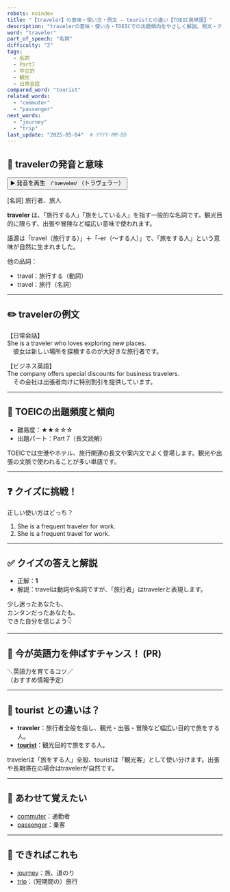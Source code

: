 ```yaml
---
robots: noindex
title: "【traveler】の意味・使い方・例文 ― touristとの違い【TOEIC英単語】"
description: "travelerの意味・使い方・TOEICでの出題傾向をやさしく解説。例文・クイズ付きでtouristとの違いもわかりやすく学べます。"
word: "traveler"
part_of_speech: "名詞"
difficulty: "2"
tags:
  - 名詞
  - Part7
  - 中立的
  - 観光
  - 日常会話
compared_word: "tourist"
related_words:
  - "commuter"
  - "passenger"
next_words:
  - "journey"
  - "trip"
last_update: "2025-05-04"  # YYYY-MM-DD
---
```


## 🔰 travelerの発音と意味

<button class="play-audio" onclick="playTTS('traveler')">
  <span class="play-audio-main">
    ▶️ 発音を再生　/ˈtrævələr/
  </span>
  <span class="play-audio-sub">
    （トラヴェラー）
  </span>
</button>

[名詞] 旅行者、旅人

**traveler** は、「旅行する人」「旅をしている人」を指す一般的な名詞です。観光目的に限らず、出張や冒険など幅広い意味で使われます。

語源は「travel（旅行する）」＋「-er（～する人）」で、「旅をする人」という意味が自然に生まれました。

他の品詞：  
- travel：旅行する（動詞）
- travel：旅行（名詞）

---

## ✏️ travelerの例文

【日常会話】  
She is a traveler who loves exploring new places.  
　彼女は新しい場所を探検するのが大好きな旅行者です。

【ビジネス英語】  
The company offers special discounts for business travelers.  
　その会社は出張者向けに特別割引を提供しています。

---

## 🎯 TOEICの出題頻度と傾向

- 難易度：★★☆☆☆
- 出題パート：Part 7（長文読解）

TOEICでは空港やホテル、旅行関連の長文や案内文でよく登場します。観光や出張の文脈で使われることが多い単語です。

---

## ❓ クイズに挑戦！

正しい使い方はどっち？

1. She is a frequent traveler for work.  
2. She is a frequent travel for work.

---

## ✅ クイズの答えと解説

- 正解：**1**
- 解説：travelは動詞や名詞ですが、「旅行者」はtravelerと表現します。

少し迷ったあなたも、  
カンタンだったあなたも、  
できた自分を信じよう👇️

---

## 🚀 今が英語力を伸ばすチャンス！ (PR)

<div class="info-center">
＼英語力を育てるコツ／<br>  
（おすすめ情報予定）
</div>

---

## 🤔  tourist との違いは？

- **traveler**：旅行者全般を指し、観光・出張・冒険など幅広い目的で旅をする人。
- **[tourist](/word/tourist/)**：観光目的で旅をする人。

travelerは「旅をする人」全般、touristは「観光客」として使い分けます。出張や長期滞在の場合はtravelerが自然です。

---

## 🧩 あわせて覚えたい

- [commuter](/word/commuter/)：通勤者
- [passenger](/word/passenger/)：乗客

---

## 📖 できればこれも

- [journey](/word/journey/)：旅、道のり
- [trip](/word/trip/)：（短期間の）旅行

<!-- cvid: aid49_bid04 -->
